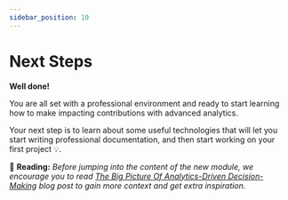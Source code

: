 ```yaml
---
sidebar_position: 10
---
```

# Next Steps

**Well done!**

You are all set with a professional environment and ready to start
learning how to make impacting contributions with advanced analytics.

Your next step is to learn about some useful technologies that will
let you start writing professional documentation, and then start working
on your first project 💡.

📖 **Reading:**
*Before jumping into the content of the new module, we encourage you to 
read [The Big Picture Of Analytics-Driven Decision-Making][analytics-driven]
blog post to gain more context and get extra inspiration.*

[analytics-driven]: https://www.mipwise.com/blogs/analytics-driven-decision-making

